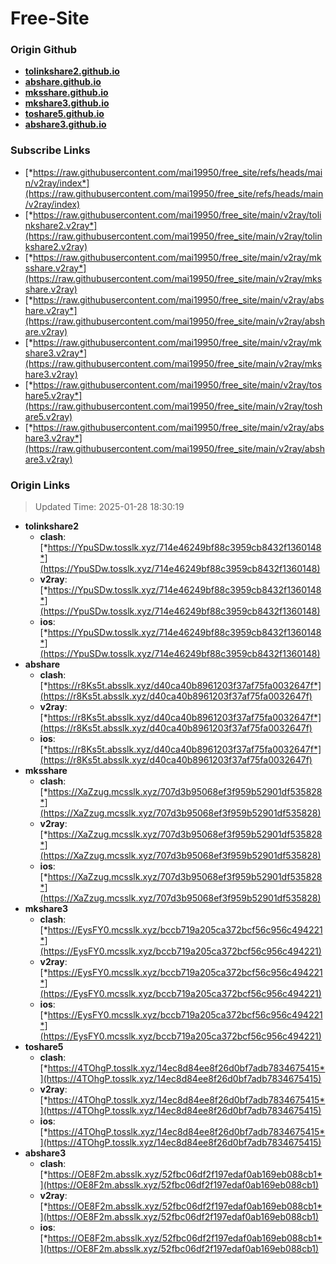 # Free-Site

### Origin Github

- [**tolinkshare2.github.io**](https://github.com/tolinkshare2/tolinkshare2.github.io)
- [**abshare.github.io**](https://github.com/abshare/abshare.github.io)
- [**mksshare.github.io**](https://github.com/mksshare/mksshare.github.io)
- [**mkshare3.github.io**](https://github.com/mkshare3/mkshare3.github.io)
- [**toshare5.github.io**](https://github.com/toshare5/toshare5.github.io)
- [**abshare3.github.io**](https://github.com/abshare3/abshare3.github.io)

### Subscribe Links

- [*https://raw.githubusercontent.com/mai19950/free_site/refs/heads/main/v2ray/index*](https://raw.githubusercontent.com/mai19950/free_site/refs/heads/main/v2ray/index)
- [*https://raw.githubusercontent.com/mai19950/free_site/main/v2ray/tolinkshare2.v2ray*](https://raw.githubusercontent.com/mai19950/free_site/main/v2ray/tolinkshare2.v2ray)
- [*https://raw.githubusercontent.com/mai19950/free_site/main/v2ray/mksshare.v2ray*](https://raw.githubusercontent.com/mai19950/free_site/main/v2ray/mksshare.v2ray)
- [*https://raw.githubusercontent.com/mai19950/free_site/main/v2ray/abshare.v2ray*](https://raw.githubusercontent.com/mai19950/free_site/main/v2ray/abshare.v2ray)
- [*https://raw.githubusercontent.com/mai19950/free_site/main/v2ray/mkshare3.v2ray*](https://raw.githubusercontent.com/mai19950/free_site/main/v2ray/mkshare3.v2ray)
- [*https://raw.githubusercontent.com/mai19950/free_site/main/v2ray/toshare5.v2ray*](https://raw.githubusercontent.com/mai19950/free_site/main/v2ray/toshare5.v2ray)
- [*https://raw.githubusercontent.com/mai19950/free_site/main/v2ray/abshare3.v2ray*](https://raw.githubusercontent.com/mai19950/free_site/main/v2ray/abshare3.v2ray)

### Origin Links

> Updated Time: 2025-01-28 18:30:19

- **tolinkshare2**
  - **clash**: [*https://YpuSDw.tosslk.xyz/714e46249bf88c3959cb8432f1360148*](https://YpuSDw.tosslk.xyz/714e46249bf88c3959cb8432f1360148)
  - **v2ray**: [*https://YpuSDw.tosslk.xyz/714e46249bf88c3959cb8432f1360148*](https://YpuSDw.tosslk.xyz/714e46249bf88c3959cb8432f1360148)
  - **ios**: [*https://YpuSDw.tosslk.xyz/714e46249bf88c3959cb8432f1360148*](https://YpuSDw.tosslk.xyz/714e46249bf88c3959cb8432f1360148)
- **abshare**
  - **clash**: [*https://r8Ks5t.absslk.xyz/d40ca40b8961203f37af75fa0032647f*](https://r8Ks5t.absslk.xyz/d40ca40b8961203f37af75fa0032647f)
  - **v2ray**: [*https://r8Ks5t.absslk.xyz/d40ca40b8961203f37af75fa0032647f*](https://r8Ks5t.absslk.xyz/d40ca40b8961203f37af75fa0032647f)
  - **ios**: [*https://r8Ks5t.absslk.xyz/d40ca40b8961203f37af75fa0032647f*](https://r8Ks5t.absslk.xyz/d40ca40b8961203f37af75fa0032647f)
- **mksshare**
  - **clash**: [*https://XaZzug.mcsslk.xyz/707d3b95068ef3f959b52901df535828*](https://XaZzug.mcsslk.xyz/707d3b95068ef3f959b52901df535828)
  - **v2ray**: [*https://XaZzug.mcsslk.xyz/707d3b95068ef3f959b52901df535828*](https://XaZzug.mcsslk.xyz/707d3b95068ef3f959b52901df535828)
  - **ios**: [*https://XaZzug.mcsslk.xyz/707d3b95068ef3f959b52901df535828*](https://XaZzug.mcsslk.xyz/707d3b95068ef3f959b52901df535828)
- **mkshare3**
  - **clash**: [*https://EysFY0.mcsslk.xyz/bccb719a205ca372bcf56c956c494221*](https://EysFY0.mcsslk.xyz/bccb719a205ca372bcf56c956c494221)
  - **v2ray**: [*https://EysFY0.mcsslk.xyz/bccb719a205ca372bcf56c956c494221*](https://EysFY0.mcsslk.xyz/bccb719a205ca372bcf56c956c494221)
  - **ios**: [*https://EysFY0.mcsslk.xyz/bccb719a205ca372bcf56c956c494221*](https://EysFY0.mcsslk.xyz/bccb719a205ca372bcf56c956c494221)
- **toshare5**
  - **clash**: [*https://4TOhgP.tosslk.xyz/14ec8d84ee8f26d0bf7adb7834675415*](https://4TOhgP.tosslk.xyz/14ec8d84ee8f26d0bf7adb7834675415)
  - **v2ray**: [*https://4TOhgP.tosslk.xyz/14ec8d84ee8f26d0bf7adb7834675415*](https://4TOhgP.tosslk.xyz/14ec8d84ee8f26d0bf7adb7834675415)
  - **ios**: [*https://4TOhgP.tosslk.xyz/14ec8d84ee8f26d0bf7adb7834675415*](https://4TOhgP.tosslk.xyz/14ec8d84ee8f26d0bf7adb7834675415)
- **abshare3**
  - **clash**: [*https://OE8F2m.absslk.xyz/52fbc06df2f197edaf0ab169eb088cb1*](https://OE8F2m.absslk.xyz/52fbc06df2f197edaf0ab169eb088cb1)
  - **v2ray**: [*https://OE8F2m.absslk.xyz/52fbc06df2f197edaf0ab169eb088cb1*](https://OE8F2m.absslk.xyz/52fbc06df2f197edaf0ab169eb088cb1)
  - **ios**: [*https://OE8F2m.absslk.xyz/52fbc06df2f197edaf0ab169eb088cb1*](https://OE8F2m.absslk.xyz/52fbc06df2f197edaf0ab169eb088cb1)
